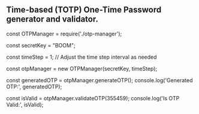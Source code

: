 
## Time-based (TOTP) One-Time Password generator and validator.

const OTPManager = require('./otp-manager');

const secretKey = "BOOM";

const timeStep = 1; // Adjust the time step interval as needed

const otpManager = new OTPManager(secretKey, timeStep);

const generatedOTP = otpManager.generateOTP();
console.log('Generated OTP:', generatedOTP);

const isValid = otpManager.validateOTP(355459);
console.log('Is OTP Valid:', isValid);